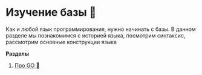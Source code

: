 # Изучение базы 👑

Как и любой язык программирования, нужно начинать с базы. В данном разделе мы познакомимся с историей языка, посмотрим 
синтаксис, рассмотрим основные конструкции языка

**Разделы**
1. [Про GO 🌈](https://github.com/KOLYAPAVL/go/blob/master/basic/about/readme.md)
